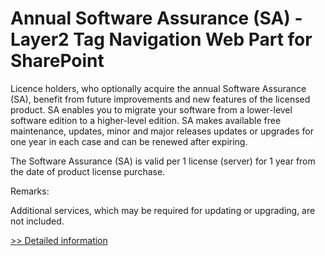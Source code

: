 # Annual Software Assurance (SA) - Layer2 Tag Navigation Web Part for SharePoint
Licence holders, who optionally acquire the annual Software Assurance (SA), benefit from future improvements and new features of the licensed product. SA enables you to migrate your software from a lower-level software edition to a higher-level edition. SA makes available free maintenance, updates, minor and major releases updates or upgrades for one year in each case and can be renewed after expiring.
 
The Software Assurance (SA) is valid per 1 license (server) for 1 year from the date of product license purchase.
 
Remarks:
 
Additional services, which may be required for updating or upgrading, are not included.
 
[>> Detailed information](https://secure.shareit.com/shareit/product.html?productid=300483061&affiliateid=200057808)